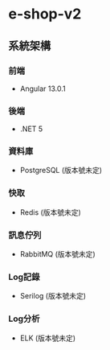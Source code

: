 # e-shop-v2
## 系統架構
### 前端
* Angular 13.0.1
### 後端
* .NET 5
### 資料庫
* PostgreSQL (版本號未定)
### 快取
* Redis (版本號未定)
### 訊息佇列
* RabbitMQ (版本號未定)
### Log記錄
* Serilog (版本號未定)
### Log分析
* ELK (版本號未定)